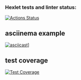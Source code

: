 ### Hexlet tests and linter status:
[![Actions Status](https://github.com/nightguard322/php-project-48/workflows/hexlet-check/badge.svg)](https://github.com/nightguard322/php-project-48/actions)
## asciinema example
[![asciicast](https://asciinema.org/a/LVKJckX0ZZ6UwDhut1BfB5UOG.svg)](https://asciinema.org/a/LVKJckX0ZZ6UwDhut1BfB5UOG)]
## test coverage
[![Test Coverage](https://api.codeclimate.com/v1/badges/f2986a374a29c807b7e1/test_coverage)](https://codeclimate.com/github/nightguard322/php-project-48/test_coverage)